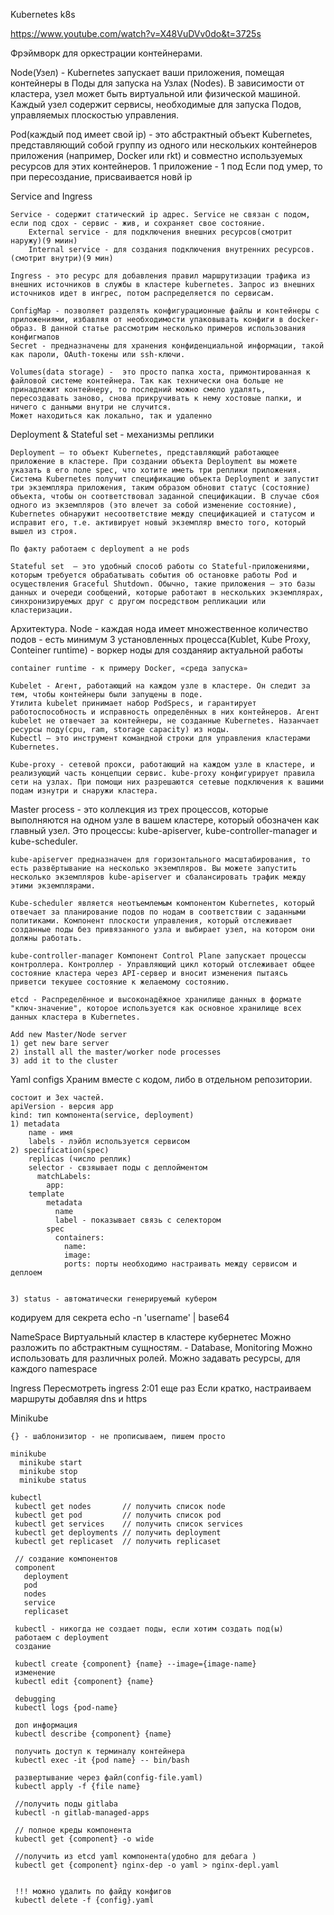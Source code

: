  Kubernetes k8s

 https://www.youtube.com/watch?v=X48VuDVv0do&t=3725s

 Фрэймворк для оркестрации контейнерами.

 Node(Узел) - Kubernetes запускает ваши приложения, помещая контейнеры в Поды для запуска на Узлах (Nodes). В зависимости от кластера, узел может быть виртуальной или физической машиной. Каждый узел содержит сервисы, необходимые для запуска Подов, управляемых плоскостью управления.

 Pod(каждый под имеет свой ip) - это абстрактный объект Kubernetes, представляющий собой группу из одного или нескольких контейнеров приложения (например, Docker или rkt) и совместно используемых ресурсов для этих контейнеров.
 1 приложение - 1 под
 Если под умер, то при пересоздание, присваивается новй ip

 Service and Ingress

 	Service - содержит статический ip адрес. Service не связан с подом, если под сдох - сервис - жив, и сохраняет свое состояние.
 		External service - для подключения внешних ресурсов(смотрит наружу)(9 миин)
 		Internal service - для создания подключения внутренних ресурсов. (смотрит внутри)(9 мин)

	Ingress - это ресурс для добавления правил маршрутизации трафика из внешних источников в службы в кластере kubernetes. Запрос из внешних источников идет в ингрес, потом распределяется по сервисам.

	ConfigMap - позволяет разделять конфигурационные файлы и контейнеры с приложениями, избавляя от необходимости упаковывать конфиги в docker-образ. В данной статье рассмотрим несколько примеров использования конфигмапов
	Secret - предназначены для хранения конфиденциальной информации, такой как пароли, OAuth-токены или ssh-ключи.

	Volumes(data storage) -  это просто папка хоста, примонтированная к файловой системе контейнера. Так как технически она больше не принадлежит контейнеру, то последний можно смело удалять, пересоздавать заново, снова прикручивать к нему хостовые папки, и ничего с данными внутри не случится.
	Может находиться как локально, так и удаленно


Deployment & Stateful set - механизмы реплики

	Deployment — то объект Kubernetes, представляющий работающее приложение в кластере. При создании объекта Deployment вы можете указать в его поле spec, что хотите иметь три реплики приложения. Система Kubernetes получит спецификацию объекта Deployment и запустит три экземпляра приложения, таким образом обновит статус (состояние) объекта, чтобы он соответствовал заданной спецификации. В случае сбоя одного из экземпляров (это влечет за собой изменение состояние), Kubernetes обнаружит несоответствие между спецификацией и статусом и исправит его, т.е. активирует новый экземпляр вместо того, который вышел из строя.

	По факту работаем с deployment а не pods

	Stateful set  — это удобный способ работы со Stateful-приложениями, которым требуется обрабатывать события об остановке работы Pod и осуществления Graceful Shutdown. Обычно, такие приложения — это базы данных и очереди сообщений, которые работают в нескольких экземплярах, синхронизируемых друг с другом посредством репликации или кластеризации.

Архитектура.
	Node
	- каждая нода имеет множественное количество подов
	- есть минимум 3 установленных процесса(Kublet, Kube Proxy, Conteiner runtime)
	- воркер ноды для созданяир актуальной работы

	container runtime - к примеру Docker, «среда запуска»

	Kubelet - Агент, работающий на каждом узле в кластере. Он следит за тем, чтобы контейнеры были запущены в поде.
	Утилита kubelet принимает набор PodSpecs, и гарантирует работоспособность и исправность определённых в них контейнеров. Агент kubelet не отвечает за контейнеры, не созданные Kubernetes. Назанчает ресурсы поду(cpu, ram, storage capacity) из ноды.
	Kubectl — это инструмент командной строки для управления кластерами Kubernetes.

	Kube-proxy - сетевой прокси, работающий на каждом узле в кластере, и реализующий часть концепции сервис. kube-proxy конфигурирует правила сети на узлах. При помощи них разрешаются сетевые подключения к вашими подам изнутри и снаружи кластера.

Master process - это коллекция из трех процессов, которые выполняются на одном узле в вашем кластере, который обозначен как главный узел. Это процессы: kube-apiserver, kube-controller-manager и kube-scheduler.

	kube-apiserver предназначен для горизонтального масштабирования, то есть развёртывание на несколько экземпляров. Вы можете запустить несколько экземпляров kube-apiserver и сбалансировать трафик между этими экземплярами.

	Kube-scheduler является неотъемлемым компонентом Kubernetes, который отвечает за планирование подов по нодам в соответствии с заданными политиками. Компонент плоскости управления, который отслеживает созданные поды без привязанного узла и выбирает узел, на котором они должны работать.

	kube-controller-manager Компонент Control Plane запускает процессы контроллера. Контроллер - Управляющий цикл который отслеживает общее состояние кластера через API-сервер и вносит изменения пытаясь приветси текушее состояние к желаемому состоянию.

	etcd - Распределённое и высоконадёжное хранилище данных в формате "ключ-значение", которое используется как основное хранилище всех данных кластера в Kubernetes.

	Add new Master/Node server
	1) get new bare server
	2) install all the master/worker node processes
	3) add it to the cluster


Yaml configs
	Храним вместе с кодом, либо в отдельном репозитории.

	состоит и 3ех частей.
	apiVersion - версия app
	kind: тип компонента(service, deployment)
	1) metadata
		name - имя
		labels - лэйбл используется сервисом
	2) specification(spec)
		replicas (число реплик)
		selector - свзяывает поды с деплойментом
		  matchLabels:
		    app:
		template
			metadata
			  name
			  label - показывает связь с селектором
			spec
			  containers:
			    name:
			    image:
			    ports: порты необходимо настраивать между сервисом и деплоем


	3) status - автоматически генерируемый кубером

кодируем для секрета
echo -n 'username' | base64

NameSpace
    Виртуальный кластер в кластере кубернетес
    Можно разложить по абстрактным сущностям. - Database, Monitoring
    Можно использовать для различных ролей.
    Можно задавать ресурсы, для каждого namespace

Ingress
Пересмотреть ingress 2:01 еще раз
Если кратко, настраиваем маршруты добавляя dns и https


Minikube

	{} - шаблонизитор - не прописываем, пишем просто

	minikube
	  minikube start
	  minikube stop
	  minikube status

	kubectl
	 kubectl get nodes       // получить список node
	 kubectl get pod 	     // получить список pod
	 kubectl get services    // получить список services
	 kubectl get deployments // получить deployment
	 kubectl get replicaset  // получить replicaset

	 // создание компонентов
	 component
	   deployment
	   pod
	   nodes
	   service
	   replicaset

	 kubectl - никогда не создает поды, если хотим создать под(ы)
	 работаем с deployment
 	 создание

	 kubectl create {component} {name} --image={image-name}
	 изменение
	 kubectl edit {component} {name}

	 debugging
	 kubectl logs {pod-name}

	 доп информация
	 kubectl describe {component} {name}

	 получить доступ к терминалу контейнера
	 kubectl exec -it {pod name} -- bin/bash

	 развертывание через файл(config-file.yaml)
	 kubectl apply -f {file name}

	 //получить поды gitlaba
	 kubectl -n gitlab-managed-apps

 	 // полное креды компонента
	 kubectl get {component} -o wide

	 //получить из etcd yaml компонента(удобно для дебага )
	 kubectl get {component} nginx-dep -o yaml > nginx-depl.yaml


	 !!! можно удалить по файду конфигов
	 kubectl delete -f {config}.yaml